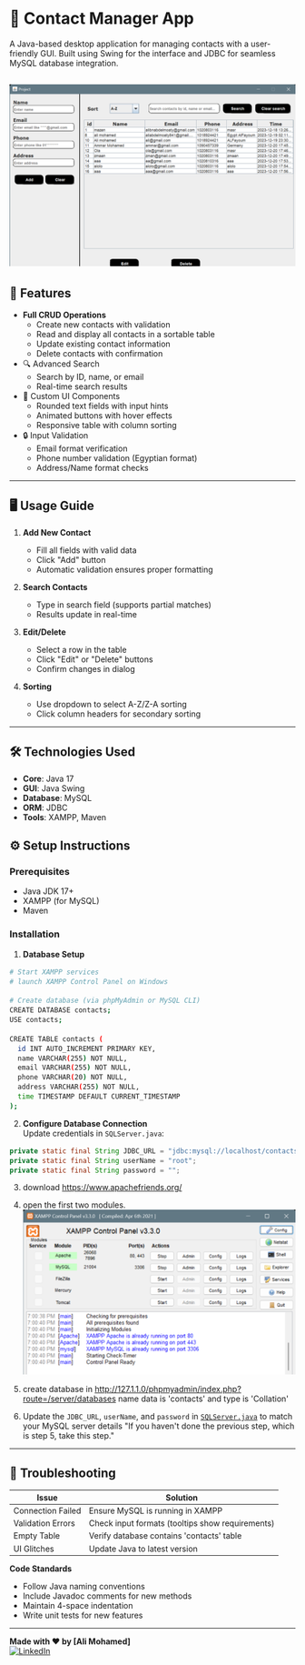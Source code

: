 # 📒 Contact Manager App

A Java-based desktop application for managing contacts with a user-friendly GUI. Built using Swing for the interface and JDBC for seamless MySQL database integration.

![App Screenshot](https://raw.githubusercontent.com/aliabdelmoaty/contact-manager-app/main/src/main/resources/icons/project.png)
---
## 🚀 Features

- **Full CRUD Operations**
  - Create new contacts with validation
  - Read and display all contacts in a sortable table
  - Update existing contact information
  - Delete contacts with confirmation
- 🔍 Advanced Search
  - Search by ID, name, or email
  - Real-time search results
- 🎨 Custom UI Components
  - Rounded text fields with input hints
  - Animated buttons with hover effects
  - Responsive table with column sorting
- 🔒 Input Validation
  - Email format verification
  - Phone number validation (Egyptian format)
  - Address/Name format checks
---

## 🖥 Usage Guide

1. **Add New Contact**
   - Fill all fields with valid data
   - Click "Add" button
   - Automatic validation ensures proper formatting

2. **Search Contacts**
   - Type in search field (supports partial matches)
   - Results update in real-time

3. **Edit/Delete**
   - Select a row in the table
   - Click "Edit" or "Delete" buttons
   - Confirm changes in dialog

4. **Sorting**
   - Use dropdown to select A-Z/Z-A sorting
   - Click column headers for secondary sorting
  ---
## 🛠 Technologies Used

- **Core**: Java 17
- **GUI**: Java Swing
- **Database**: MySQL
- **ORM**: JDBC
- **Tools**: XAMPP, Maven

## ⚙️ Setup Instructions

### Prerequisites
- Java JDK 17+
- XAMPP (for MySQL)
- Maven

### Installation
1. **Database Setup**
```bash
# Start XAMPP services
# launch XAMPP Control Panel on Windows

# Create database (via phpMyAdmin or MySQL CLI)
CREATE DATABASE contacts;
USE contacts;

CREATE TABLE contacts (
  id INT AUTO_INCREMENT PRIMARY KEY,
  name VARCHAR(255) NOT NULL,
  email VARCHAR(255) NOT NULL,
  phone VARCHAR(20) NOT NULL,
  address VARCHAR(255) NOT NULL,
  time TIMESTAMP DEFAULT CURRENT_TIMESTAMP
);
```

2. **Configure Database Connection**  
Update credentials in `SQLServer.java`:
```java
private static final String JDBC_URL = "jdbc:mysql://localhost/contacts";
private static final String userName = "root";
private static final String password = "";
```
3. download https://www.apachefriends.org/
4. open the first two modules.
  ![XAMPP Logo](https://github.com/aliabdelmoaty/contact-manager-app/raw/main/src/main/resources/icons/XAMPP.png)


5. create database in http://127.1.1.0/phpmyadmin/index.php?route=/server/databases name data is 'contacts' and type is 'Collation'


6. Update the `JDBC_URL`, `userName`, and `password` in [`SQLServer.java`](src/main/java/logic/SQLServer.java) to match your MySQL server details "If you haven't done the previous step, which is step 5, take this step."
---

## 🐛 Troubleshooting

| Issue | Solution |
|-------|----------|
| Connection Failed | Ensure MySQL is running in XAMPP |
| Validation Errors | Check input formats (tooltips show requirements) |
| Empty Table | Verify database contains 'contacts' table |
| UI Glitches | Update Java to latest version |


**Code Standards**
- Follow Java naming conventions
- Include Javadoc comments for new methods
- Maintain 4-space indentation
- Write unit tests for new features

---

**Made with ❤️ by [Ali Mohamed]**  
[![LinkedIn](https://img.shields.io/badge/LinkedIn-Connect-blue)](https://linkedin.com/in/ali-abdelmoaty10) 
```
